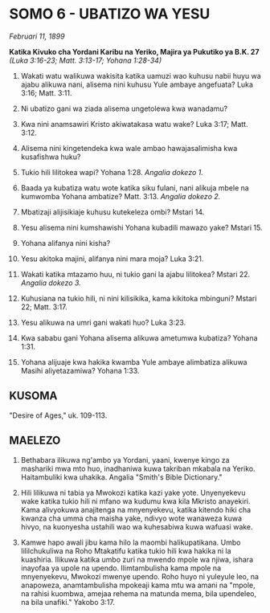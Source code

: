 # SOMO 6 - UBATIZO WA YESU

*Februari 11, 1899*

**Katika Kivuko cha Yordani Karibu na Yeriko, Majira ya Pukutiko ya B.K. 27**
*(Luka 3:16-23; Matt. 3:13-17; Yohana 1:28-34)*

1. Wakati watu walikuwa wakisita katika uamuzi wao kuhusu nabii huyu wa ajabu alikuwa nani, alisema nini kuhusu Yule ambaye angefuata? Luka 3:16; Matt. 3:11.

2. Ni ubatizo gani wa ziada alisema ungetolewa kwa wanadamu?

3. Kwa nini anamsawiri Kristo akiwatakasa watu wake? Luka 3:17; Matt. 3:12.

4. Alisema nini kingetendeka kwa wale ambao hawajasalimisha kwa kusafishwa huku?

5. Tukio hili lilitokea wapi? Yohana 1:28. *Angalia dokezo 1.*

6. Baada ya kubatiza watu wote katika siku fulani, nani alikuja mbele na kumwomba Yohana ambatize? Matt. 3:13. *Angalia dokezo 2.*

7. Mbatizaji alijisikiaje kuhusu kutekeleza ombi? Mstari 14.

8. Yesu alisema nini kumshawishi Yohana kubadili mawazo yake? Mstari 15.

9. Yohana alifanya nini kisha?

10. Yesu akitoka majini, alifanya nini mara moja? Luka 3:21.

11. Wakati katika mtazamo huu, ni tukio gani la ajabu lilitokea? Mstari 22. *Angalia dokezo 3.*

12. Kuhusiana na tukio hili, ni nini kilisikika, kama kikitoka mbinguni? Mstari 22; Matt. 3:17.

13. Yesu alikuwa na umri gani wakati huo? Luka 3:23.

14. Kwa sababu gani Yohana alisema alikuwa ametumwa kubatiza? Yohana 1:31.

15. Yohana alijuaje kwa hakika kwamba Yule ambaye alimbatiza alikuwa Masihi aliyetazamiwa? Yohana 1:33.

## KUSOMA

"Desire of Ages," uk. 109-113.

## MAELEZO

1. Bethabara ilikuwa ng'ambo ya Yordani, yaani, kwenye kingo za mashariki mwa mto huo, inadhaniwa kuwa takriban mkabala na Yeriko. Haitambuliki kwa uhakika. Angalia "Smith's Bible Dictionary."

2. Hili lilikuwa ni tabia ya Mwokozi katika kazi yake yote. Unyenyekevu wake katika tukio hili ni mfano wa kudumu kwa kila Mkristo anayekiri. Kama alivyokuwa anajitenga na mnyenyekevu, katika kitendo hiki cha kwanza cha umma cha maisha yake, ndivyo wote wanaweza kuwa hivyo, na kuonyesha ustahili wao wa kuhesabiwa kuwa wafuasi wake.

3. Kamwe hapo awali jibu kama hilo la maombi halikupatikana. Umbo lililchukuliwa na Roho Mtakatifu katika tukio hili kwa hakika ni la kuashiria. Ilikuwa katika umbo zuri na mwendo mpole wa njiwa, ishara inayofaa ya upole na upendo. Ilimtambulisha kama mpole na mnyenyekevu, Mwokozi mwenye upendo. Roho huyo ni yuleyule leo, na anapoweza, anamtambulisha mpokeaji kama mtu wa amani na "mpole, na rahisi kuombwa, amejaa rehema na matunda mema, bila upendeleo, na bila unafiki." Yakobo 3:17.